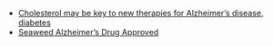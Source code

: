*	[Cholesterol may be key to new therapies for Alzheimer’s disease, diabetes](https://www.eurekalert.org/pub_releases/2021-03/uoah-cmb032521.php)
*	[Seaweed Alzheimer’s Drug Approved](https://alzres.biomedcentral.com/articles/10.1186/s13195-020-00663-w)
